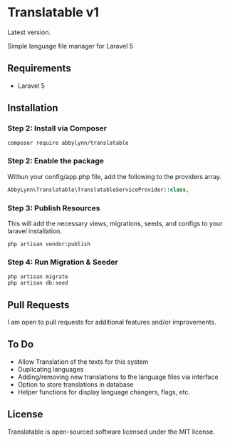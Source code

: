 Translatable v1
===================

Latest version.

Simple language file manager for Laravel 5

Requirements
------------

* Laravel 5

Installation
------------

### Step 2: Install via Composer

```
composer require abbylynn/translatable
```

### Step 2: Enable the package

Withun your config/app.php file, add the following to the providers array.

``` php
AbbyLynn\Translatable\TranslatableServiceProvider::class,
```

### Step 3: Publish Resources

This will add the necessary views, migrations, seeds, and configs to your laravel installation.

```
php artisan vendor:publish
```

### Step 4: Run Migration & Seeder

```
php artisan migrate
php artisan db:seed
```

Pull Requests
-------------

I am open to pull requests for additional features and/or improvements.


To Do
-------------

- Allow Translation of the texts for this system
- Duplicating languages
- Adding/removing new translations to the language files via interface
- Option to store translations in database
- Helper functions for display language changers, flags, etc.

License
-------------
Translatable is open-sourced software licensed under the MIT license.